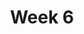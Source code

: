 ---
    title: Week 6
    weekNumber: 6
    days:
      - date: 2023-2-13
        events:
          "**LEC 15**{: .label .label-lecture } Requests and JSON":
            "[Ch. 7.1-7.2](https://notes.dsc80.com/content/07/introduction.html)"
          "**Lab 5**{: .label .label-lab } **[Missing Values and Imputation (due 2/13)](https://github.com/dsc-courses/dsc80-2023-wi/blob/master/labs/05-missing-imputation/lab.ipynb)**":
      - date: 2023-2-15
        events:
          "**Exam**{: .label .label-exam } **Midterm Exam (in-person during lecture)**":
          "**DIS 5**{: .label .label-disc } Lab 5 Reflection (due 2/18)":
      - date: 2023-2-17
        events:
          "**LEC 16**{: .label .label-lecture } Web Scraping and Parsing HTML":
            "[Ch. 7.3](https://notes.dsc80.com/content/07/html.html)"
---